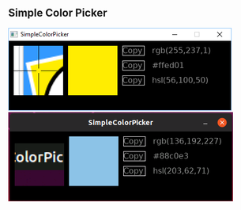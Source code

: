 ## Simple Color Picker

![screenshot](screenshot.png "Screenshot of Simple Color Picker")
![screenshot](screenshot_ubuntu.png "Screenshot of Simple Color Picker")